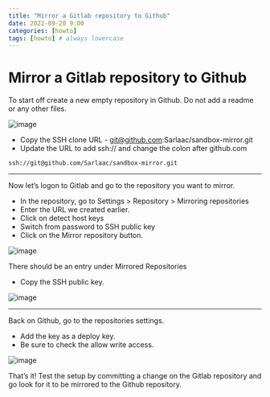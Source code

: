 ```yaml
---
title: "Mirror a Gitlab repository to Github"
date: 2022-09-20 9:00
categories: [howto]
tags: [howto] # always lowercase
---
```


# Mirror a Gitlab repository to Github

To start off create a new empty repository in Github. Do not add a readme or any other files.

![image](https://user-images.githubusercontent.com/92181960/191295117-9e63da4c-9cee-4717-a06a-95301c14da4d.png)

- Copy the SSH clone URL - git@github.com:Sarlaac/sandbox-mirror.git
- Update the URL to add ssh:// and change the colon after github.com

```ssh://git@github.com/Sarlaac/sandbox-mirror.git```


---
Now let’s logon to Gitlab and go to the repository you want to mirror.
- In the repository, go to Settings > Repository > Mirroring repositories
- Enter the URL we created earlier.
- Click on detect host keys
- Switch from password to SSH public key
- Click on the Mirror repository button.

![image](https://user-images.githubusercontent.com/92181960/191296139-8b815f60-c574-4f9a-a4c3-f12315a60750.png)


There should be an entry under Mirrored Repositories
- Copy the SSH public key.

![image](https://user-images.githubusercontent.com/92181960/191296386-ae46cb65-18c2-4bed-8692-f1516f14c84d.png)


---
Back on Github, go to the repositories settings.
- Add the key as a deploy key.
- Be sure to check the allow write access.

![image](https://user-images.githubusercontent.com/92181960/191296603-3bfc3620-6fe3-43d3-95bf-3739192bdd3d.png)

That’s it! Test the setup by committing a change on the Gitlab repository and go look for it to be mirrored to the Github repository.
